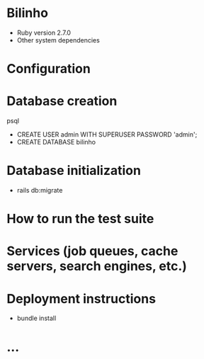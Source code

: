 # Bilinho

* Ruby version 2.7.0
* Other system dependencies

# Configuration

# Database creation

psql
* CREATE USER admin WITH SUPERUSER PASSWORD 'admin';
* CREATE DATABASE bilinho

# Database initialization

* rails db:migrate

# How to run the test suite

# Services (job queues, cache servers, search engines, etc.)

# Deployment instructions

 * bundle install

# ...
